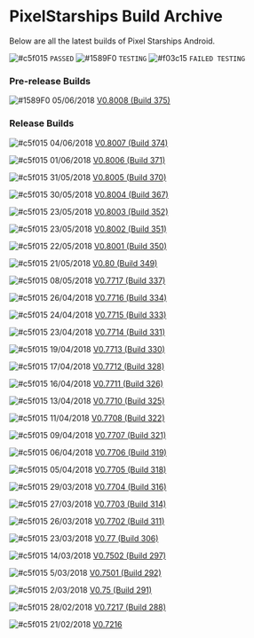 # PixelStarships Build Archive

Below are all the latest builds of Pixel Starships Android.

![#c5f015](https://placehold.it/15/c5f015/000000?text=+) `PASSED`
![#1589F0](https://placehold.it/15/1589F0/000000?text=+) `TESTING`
![#f03c15](https://placehold.it/15/f03c15/000000?text=+) `FAILED TESTING`

### Pre-release Builds
![#1589F0](https://placehold.it/15/1589F0/000000?text=+) 05/06/2018 [V0.8008 (Build 375)](https://github.com/savysoda/PSAndroidBuildArchive/releases/tag/0.8008)

### Release Builds
![#c5f015](https://placehold.it/15/c5f015/000000?text=+) 04/06/2018 [V0.8007 (Build 374)](https://github.com/savysoda/PSAndroidBuildArchive/releases/tag/0.8007)

![#c5f015](https://placehold.it/15/c5f015/000000?text=+) 01/06/2018 [V0.8006 (Build 371)](https://github.com/savysoda/PSAndroidBuildArchive/releases/tag/0.8006)

![#c5f015](https://placehold.it/15/c5f015/000000?text=+) 31/05/2018 [V0.8005 (Build 370)](https://github.com/savysoda/PSAndroidBuildArchive/releases/tag/0.8005)

![#c5f015](https://placehold.it/15/c5f015/000000?text=+) 30/05/2018 [V0.8004 (Build 367)](https://github.com/savysoda/PSAndroidBuildArchive/releases/tag/0.8004)

![#c5f015](https://placehold.it/15/c5f015/000000?text=+) 23/05/2018 [V0.8003 (Build 352)](https://github.com/savysoda/PSAndroidBuildArchive/releases/tag/0.8003)

![#c5f015](https://placehold.it/15/c5f015/000000?text=+) 23/05/2018 [V0.8002 (Build 351)](https://github.com/savysoda/PSAndroidBuildArchive/releases/tag/0.8002)

![#c5f015](https://placehold.it/15/c5f015/000000?text=+) 22/05/2018 [V0.8001 (Build 350)](https://github.com/savysoda/PSAndroidBuildArchive/releases/tag/0.8001)

![#c5f015](https://placehold.it/15/c5f015/000000?text=+) 21/05/2018 [V0.80 (Build 349)](https://github.com/savysoda/PSAndroidBuildArchive/releases/tag/0.80)

![#c5f015](https://placehold.it/15/c5f015/000000?text=+) 08/05/2018 [V0.7717 (Build 337)](https://github.com/savysoda/PSAndroidBuildArchive/releases/tag/0.7717)

![#c5f015](https://placehold.it/15/c5f015/000000?text=+) 26/04/2018 [V0.7716 (Build 334)](https://github.com/savysoda/PSAndroidBuildArchive/releases/tag/0.7716)

![#c5f015](https://placehold.it/15/c5f015/000000?text=+) 24/04/2018 [V0.7715 (Build 333)](https://github.com/savysoda/PSAndroidBuildArchive/releases/tag/0.7715)

![#c5f015](https://placehold.it/15/c5f015/000000?text=+) 23/04/2018 [V0.7714 (Build 331)](https://github.com/savysoda/PSAndroidBuildArchive/releases/tag/0.7714)

![#c5f015](https://placehold.it/15/c5f015/000000?text=+) 19/04/2018 [V0.7713 (Build 330)](https://github.com/savysoda/PSAndroidBuildArchive/releases/tag/0.7713)

![#c5f015](https://placehold.it/15/c5f015/000000?text=+) 17/04/2018 [V0.7712 (Build 328)](https://github.com/savysoda/PSAndroidBuildArchive/releases/tag/0.7712)

![#c5f015](https://placehold.it/15/c5f015/000000?text=+) 16/04/2018 [V0.7711 (Build 326)](https://github.com/savysoda/PSAndroidBuildArchive/releases/tag/0.7711)

![#c5f015](https://placehold.it/15/c5f015/000000?text=+) 13/04/2018 [V0.7710 (Build 325)](https://github.com/savysoda/PSAndroidBuildArchive/releases/tag/0.7710)

![#c5f015](https://placehold.it/15/c5f015/000000?text=+) 11/04/2018 [V0.7708 (Build 322)](https://github.com/savysoda/PSAndroidBuildArchive/releases/tag/0.7708)

![#c5f015](https://placehold.it/15/c5f015/000000?text=+) 09/04/2018 [V0.7707 (Build 321)](https://github.com/savysoda/PSAndroidBuildArchive/releases/tag/0.7707)

![#c5f015](https://placehold.it/15/c5f015/000000?text=+) 06/04/2018 [V0.7706 (Build 319)](https://github.com/savysoda/PSAndroidBuildArchive/releases/tag/0.7706)

![#c5f015](https://placehold.it/15/c5f015/000000?text=+) 05/04/2018 [V0.7705 (Build 318)](https://github.com/savysoda/PSAndroidBuildArchive/releases/tag/0.7705)

![#c5f015](https://placehold.it/15/c5f015/000000?text=+) 29/03/2018 [V0.7704 (Build 316)](https://github.com/savysoda/PSAndroidBuildArchive/releases/tag/0.7704)

![#c5f015](https://placehold.it/15/c5f015/000000?text=+) 27/03/2018 [V0.7703 (Build 314)](https://github.com/savysoda/PSAndroidBuildArchive/releases/tag/0.7703)

![#c5f015](https://placehold.it/15/c5f015/000000?text=+) 26/03/2018 [V0.7702 (Build 311)](https://github.com/savysoda/PSAndroidBuildArchive/releases/tag/0.7702)

![#c5f015](https://placehold.it/15/c5f015/000000?text=+) 23/03/2018 [V0.77 (Build 306)](https://github.com/savysoda/PSAndroidBuildArchive/releases/download/0.77/PSAndroidProd-0_77_306.apk)

![#c5f015](https://placehold.it/15/c5f015/000000?text=+) 14/03/2018 [V0.7502 (Build 297)](https://github.com/savysoda/PSAndroidBuildArchive/releases/download/0.7502/PSAndroidProd-0_7502_297.apk)

![#c5f015](https://placehold.it/15/c5f015/000000?text=+) 5/03/2018 [V0.7501 (Build 292)](https://github.com/savysoda/PSAndroidBuildArchive/releases/download/0.7501/PSAndroidProd-0_7501_292.apk)

![#c5f015](https://placehold.it/15/c5f015/000000?text=+) 2/03/2018 [V0.75 (Build 291)](https://github.com/savysoda/PSAndroidBuildArchive/releases/download/0.75/PSAndroidProd-0_75_291.apk)

![#c5f015](https://placehold.it/15/c5f015/000000?text=+) 28/02/2018 [V0.7217 (Build 288)](https://github.com/savysoda/PSAndroidBuildArchive/releases/download/0.7217/PSAndroidProd-0_7217_288.apk)

![#c5f015](https://placehold.it/15/c5f015/000000?text=+) 21/02/2018 [V0.7216](https://github.com/savysoda/PSAndroidBuildArchive/releases/download/0.7216/PSAndroidProd-0_7216.apk)
